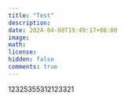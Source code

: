 ```yaml
---
title: "Test"
description: 
date: 2024-04-08T19:49:17+08:00
image: 
math: 
license: 
hidden: false
comments: true
---
```




12325355312123321

